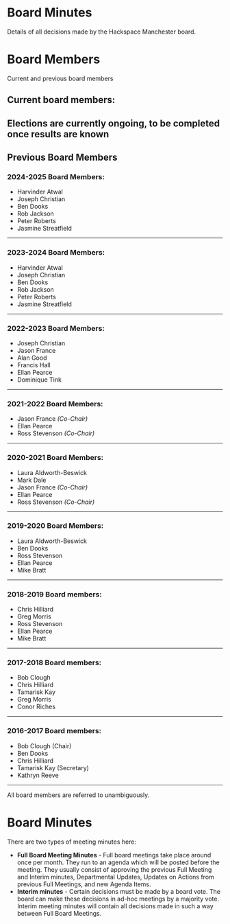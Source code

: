 # Board Minutes
Details of all decisions made by the Hackspace Manchester board.

# Board Members
Current and previous board members

## Current board members:

Elections are currently ongoing, to be completed once results are known
---

## Previous Board Members

### 2024-2025 Board Members:

- Harvinder Atwal
- Joseph Christian
- Ben Dooks
- Rob Jackson
- Peter Roberts
- Jasmine Streatfield
---

### 2023-2024 Board Members:

- Harvinder Atwal
- Joseph Christian
- Ben Dooks
- Rob Jackson
- Peter Roberts
- Jasmine Streatfield
---

### 2022-2023 Board Members:

- Joseph Christian
- Jason France
- Alan Good
- Francis Hall
- Ellan Pearce
- Dominique Tink
---

### 2021-2022 Board Members:

- Jason France *(Co-Chair)*
- Ellan Pearce
- Ross Stevenson *(Co-Chair)*
---

### 2020-2021 Board Members:

- Laura Aldworth-Beswick
- Mark Dale
- Jason France *(Co-Chair)*
- Ellan Pearce
- Ross Stevenson *(Co-Chair)*
---

### 2019-2020 Board Members:

- Laura Aldworth-Beswick
- Ben Dooks
- Ross Stevenson
- Ellan Pearce
- Mike Bratt
---

### 2018-2019 Board members:

- Chris Hilliard
- Greg Morris
- Ross Stevenson
- Ellan Pearce
- Mike Bratt
---

### 2017-2018 Board members:

- Bob Clough
- Chris Hilliard
- Tamarisk Kay
- Greg Morris
- Conor Riches
---

### 2016-2017 Board members:

- Bob Clough (Chair)
- Ben Dooks
- Chris Hilliard
- Tamarisk Kay (Secretary)
- Kathryn Reeve
---

All board members are referred to unambiguously.

Board Minutes
=============

There are two types of meeting minutes here:
* **Full Board Meeting Minutes** - Full board meetings take place around once per month.  They run to an agenda which will be posted before the meeting.  They usually consist of approving the previous Full Meeting and Interim minutes, Departmental Updates, Updates on Actions from previous Full Meetings, and new Agenda Items.
* **Interim minutes** - Certain decisions must be made by a board vote. The board can make these decisions in ad-hoc meetings by a majority vote.  Interim meeting minutes will contain all decisions made in such a way between Full Board Meetings.  
